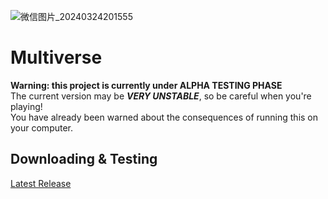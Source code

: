 ![微信图片_20240324201555](https://github.com/ccjjfdyqlhy/Multiverse/assets/69450668/dd6df308-c2cd-49f5-b2fd-02cca63b545d)  
# Multiverse
**Warning: this project is currently under ALPHA TESTING PHASE**  
The current version may be ***VERY UNSTABLE***, so be careful when you're playing!  
You have already been warned about the consequences of running this on your computer.  

## Downloading & Testing  
[Latest Release](https://github.com/ccjjfdyqlhy/Multiverse/releases/tag/alpha)
